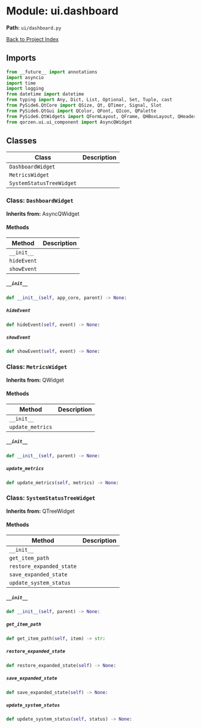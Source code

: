 # Module: ui.dashboard

**Path:** `ui/dashboard.py`

[Back to Project Index](../../index.md)

## Imports
```python
from __future__ import annotations
import asyncio
import time
import logging
from datetime import datetime
from typing import Any, Dict, List, Optional, Set, Tuple, cast
from PySide6.QtCore import QSize, Qt, QTimer, Signal, Slot
from PySide6.QtGui import QColor, QFont, QIcon, QPalette
from PySide6.QtWidgets import QFormLayout, QFrame, QHBoxLayout, QHeaderView, QLabel, QProgressBar, QPushButton, QScrollArea, QSizePolicy, QSplitter, QTabWidget, QTreeWidget, QTreeWidgetItem, QVBoxLayout, QWidget, QMessageBox
from qorzen.ui.ui_component import AsyncQWidget
```

## Classes

| Class | Description |
| --- | --- |
| `DashboardWidget` |  |
| `MetricsWidget` |  |
| `SystemStatusTreeWidget` |  |

### Class: `DashboardWidget`
**Inherits from:** AsyncQWidget

#### Methods

| Method | Description |
| --- | --- |
| `__init__` |  |
| `hideEvent` |  |
| `showEvent` |  |

##### `__init__`
```python
def __init__(self, app_core, parent) -> None:
```

##### `hideEvent`
```python
def hideEvent(self, event) -> None:
```

##### `showEvent`
```python
def showEvent(self, event) -> None:
```

### Class: `MetricsWidget`
**Inherits from:** QWidget

#### Methods

| Method | Description |
| --- | --- |
| `__init__` |  |
| `update_metrics` |  |

##### `__init__`
```python
def __init__(self, parent) -> None:
```

##### `update_metrics`
```python
def update_metrics(self, metrics) -> None:
```

### Class: `SystemStatusTreeWidget`
**Inherits from:** QTreeWidget

#### Methods

| Method | Description |
| --- | --- |
| `__init__` |  |
| `get_item_path` |  |
| `restore_expanded_state` |  |
| `save_expanded_state` |  |
| `update_system_status` |  |

##### `__init__`
```python
def __init__(self, parent) -> None:
```

##### `get_item_path`
```python
def get_item_path(self, item) -> str:
```

##### `restore_expanded_state`
```python
def restore_expanded_state(self) -> None:
```

##### `save_expanded_state`
```python
def save_expanded_state(self) -> None:
```

##### `update_system_status`
```python
def update_system_status(self, status) -> None:
```
